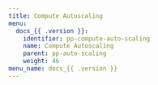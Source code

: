 ```yaml
---
title: Compute Autoscaling
menu:
  docs_{{ .version }}:
    identifier: pp-compute-auto-scaling
    name: Compute Autoscaling
    parent: pp-auto-scaling
    weight: 46
menu_name: docs_{{ .version }}
---
```

